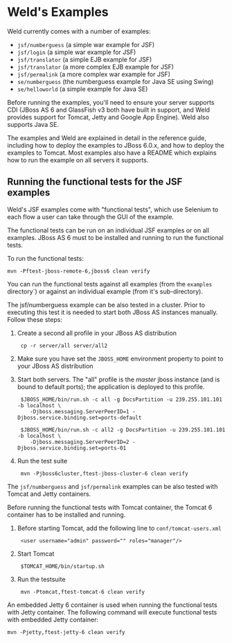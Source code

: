 Weld's Examples
===============

Weld currently comes with a number of examples:

* `jsf/numberguess` (a simple war example for JSF)
* `jsf/login` (a simple war example for JSF)
* `jsf/translator` (a simple EJB example for JSF)
* `jsf/translator` (a more complex EJB example for JSF)
* `jsf/permalink` (a more complex war example for JSF)
* `se/numberguess` (the numberguess example for Java SE using Swing)
* `se/helloworld` (a simple example for Java SE)

Before running the examples, you'll need to ensure your server supports CDI (JBoss AS 6 and
GlassFish v3 both have built in support, and Weld provides support for Tomcat, Jetty and
Google App Engine). Weld also supports Java SE. 

The examples and Weld are explained in detail in the reference guide, including
how to deploy the examples to JBoss 6.0.x, and how to deploy the examples to Tomcat. Most
examples also have a README which explains how to run the example on all servers it supports. 


Running the functional tests for the JSF examples
------------------------------------------------

Weld's JSF examples come with "functional tests", which use Selenium to each flow a user can take
through the GUI of the example.

The functional tests can be run on an individual JSF examples or on all examples. JBoss AS 6 
must to be installed and running to run the functional tests. 

To run the functional tests:

    mvn -Pftest-jboss-remote-6,jboss6 clean verify

You can run the functional tests against all examples (from the `examples` directory`) or against
an individual example (from it's sub-directory).

The jsf/numberguess example can be also tested in a cluster. Prior to executing this test
it is needed to start both JBoss AS instances manually.  Follow these steps:

1. Create a second all profile in your JBoss AS distribution

        cp -r server/all server/all2

2. Make sure you have set the `JBOSS_HOME` environment property to point to your JBoss AS
   distribution
    
3. Start both servers. The "all" profile is the *master* jboss instance (and is bound to
   default ports); the application is deployed to this profile.
     
        $JBOSS_HOME/bin/run.sh -c all -g DocsPartition -u 239.255.101.101 -b localhost \
           -Djboss.messaging.ServerPeerID=1 -Djboss.service.binding.set=ports-default
    
        $JBOSS_HOME/bin/run.sh -c all2 -g DocsPartition -u 239.255.101.101 -b localhost \
           -Djboss.messaging.ServerPeerID=2 -Djboss.service.binding.set=ports-01 
       
4. Run the test suite

        mvn -Pjboss6cluster,ftest-jboss-cluster-6 clean verify

The `jsf/numberguess` and `jsf/permalink` examples can be also tested with Tomcat and Jetty containers.

Before running the functional tests with Tomcat container, the Tomcat 6 container has to be installed
and running. 

1. Before starting Tomcat, add the following line to `conf/tomcat-users.xml`

        <user username="admin" password="" roles="manager"/> 

2. Start Tomcat
    
        $TOMCAT_HOME/bin/startup.sh
  
3. Run the testsuite

        mvn -Ptomcat,ftest-tomcat-6 clean verify 

An embedded Jetty 6 container is used when running the functional tests with Jetty container. 
The following command will execute functional tests with embedded Jetty container:

    mvn -Pjetty,ftest-jetty-6 clean verify
